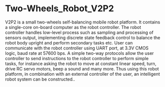 # Two-Wheels_Robot_V2P2
V2P2 is a small two-wheels self-balancing mobile robot platform. It contains a single-core on-board computer as the robot controller. The robot controller handles low-level process such as sampling and processing of sensors output, implementing discrete state feedback control to balance the robot body upright and perform secondary tasks etc. User can communicate with the robot controller using UART port, at 3.3V CMOS logic, baud rate at 57600 bps. A simple two-way protocols allow the user controller to send instructions to the robot controller to perform simple tasks, for instance asking the robot to move at constant linear speed, turn, drive RC servo motors, beep a sound and many more. Thus using this robot platform, in combination with an external controller of the user, an intelligent robot system can be constructed..
